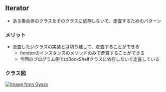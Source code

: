 ## Iterator
- ある集合体のクラスをそのクラスに依存しないで、走査するためのパターン

### メリット
- 走査したいクラスの実装とは切り離して、走査することができる
    - Iteratorのインスタンスのメソッドのみで走査することができる
    - 今回のプログラム例ではBookShelfクラスに依存しないで走査している

### クラス図
[![Image from Gyazo](https://i.gyazo.com/f78f16aaf7b70e66f1e62b3ecd2186fe.png)](https://gyazo.com/f78f16aaf7b70e66f1e62b3ecd2186fe)